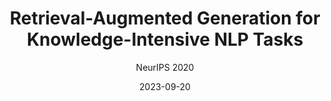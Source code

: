 ---
layout: seminar-post
title: "Retrieval-Augmented Generation for Knowledge-Intensive NLP Tasks"
subtitle: 'NeurIPS 2020'
categories: NLP
tags: [RAG, Information Retrieval]
date: 2023-09-20
pdf_url: 'https://drive.google.com/file/d/1kAM2ldEhLd-Frm8uZEqnmo7YOndLhU-k/preview'
---